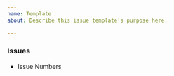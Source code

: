 ```yaml
---
name: Template
about: Describe this issue template's purpose here.

---
```


### Issues
* Issue Numbers
